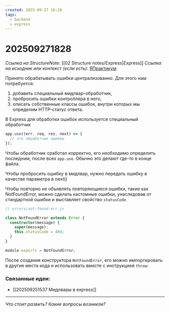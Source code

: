 ```yaml
---
created: 2025-09-27 18:28
tags:
  - backend
  - express
---
```

# 202509271828
*Ссылка на StructureNote:* [[02 Structure notes/Express|Express]]
*Ссылка на исходник или контекст (если есть):* [ЯПрактикум](https://practicum.yandex.ru/learn/backend-nodejs/courses/16b47298-e20d-4fde-9619-1ab305039a00/sprints/564238/topics/7c96eb76-3d6b-4f26-8c50-71c3fa757f2b/lessons/c164011c-29b7-4b62-8c4a-692aa56bcf6c/)

Принято обрабатывать ошибки централизованно. Для этого нам потребуется:

1. добавить специальный мидлвар-обработчик,
2. пробросить ошибки контроллера в него,
3. описать собственные классы ошибок, внутри которых мы определим HTTP-статус ответа.

В Express для обработки ошибок используется специальный обработчик
```ts
app.use((err, req, res, next) => {
  // это обработчик ошибки
});
```
Чтобы обработчик сработал корректно, его необходимо определить последним, после всех `app.use`. Обычно это делают где-то в конце файла.

Чтобы пробросить ошибку в мидлвар, нужно передать ошибку в качестве параметра в next()

Чтобы повторно не объявлять повторяющиеся ошибки, такие как NotFoundError, можно сделать кастомные ошибки, унаследовав от стандартной ошибки и выставляет свойство `statusCode`
```ts
// errors/not-found-err.js

class NotFoundError extends Error {
  constructor(message) {
    super(message);
    this.statusCode = 404;
  }
}

module.exports = NotFoundError;
```
После создания конструктора `NotFoundError`, его можно импортировать в другие места кода и использовать вместе с инструкцией `throw`:
### Связанные идеи:
* [[202509251537 Мидлвары в express]]
---

*Что стоит развить? Какие вопросы возникли?*